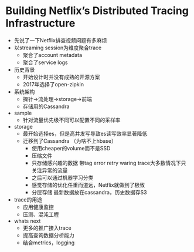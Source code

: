 # Building Netflix’s Distributed Tracing Infrastructure
- 先说了一下Netflix排查视频问题有多麻烦
- 以streaming session为维度聚合trace
  - 聚合了account metadata
  - 聚合了service logs
- 历史背景
  - 开始设计时并没有成熟的开源方案
  - 2017年选择了open-zipkin
- 系统架构
  - 探针->流处理->storage->前端
  - 存储用的Cassandra
- sample
  - 针对流量优先级不同可以配置不同的采样率
- storage
  - 最开始选择es，但是高并发写导致es读写效率显著降低
  - 迁移到了Cassandra （为啥不上hbase）
    - 使用cheaper的volume而不是SSD
    - 压缩文件
    - 只存储感兴趣的数据 带tag error retry waring    trace大多数情况下只关注异常的流量
    - 之后可以通过机器学习分类
    - 感觉存储的优化任重而道远，Netflix就做到了极致
    - 分层存储 最新数据放在cassandra，历史数据存S3
- trace的用途
  - 应用健康监控
  - 压测、混沌工程
- whats next
  - 更多的推广接入trace
  - 提高查询数据分析能力
  - 结合metrics，logging
